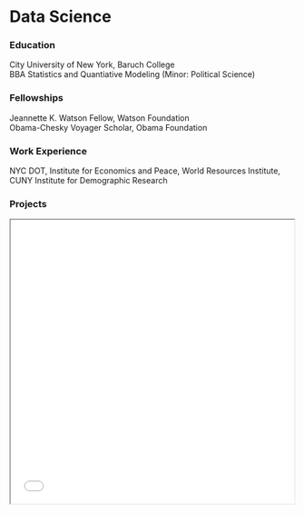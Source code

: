 # Data Science
### Education
City University of New York, Baruch College <br>
BBA Statistics and Quantiative Modeling (Minor: Political Science)

### Fellowships
Jeannette K. Watson Fellow, Watson Foundation <br> 
Obama-Chesky Voyager Scholar, Obama Foundation

### Work Experience
NYC DOT, Institute for Economics and Peace, World Resources Institute, CUNY Institute for Demographic Research

### Projects
<iframe src="Map vF Proj.html" height="500" width="500"></iframe>


